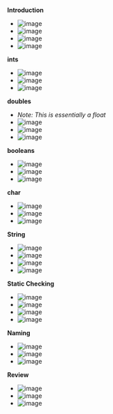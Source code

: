 **Introduction**
- ![image](https://github.com/user-attachments/assets/6554759f-6314-479a-ad3a-aa0ba681a354)
- ![image](https://github.com/user-attachments/assets/5ae28d99-3e26-48e9-891f-28cff29b583f)
- ![image](https://github.com/user-attachments/assets/c97db0a1-0f16-406c-9795-61ca98c340e7)
- ![image](https://github.com/user-attachments/assets/c913881b-34d5-43f0-b316-4e3351edd139)

**ints**
- ![image](https://github.com/user-attachments/assets/9771e685-e391-4e1a-88d5-989223ec0c4c)
- ![image](https://github.com/user-attachments/assets/8122bf43-10ab-40c0-a593-59830835657a)
- ![image](https://github.com/user-attachments/assets/15de240c-c1bc-40a4-a9ce-b7a8fda08adf)

**doubles**
- *Note: This is essentially a float*
- ![image](https://github.com/user-attachments/assets/839dbecc-80c9-4b64-8f05-46b8e3d10e78)
- ![image](https://github.com/user-attachments/assets/4c2dd542-0d0c-419f-9d1d-5531c2be7a23)
- ![image](https://github.com/user-attachments/assets/dc694fd3-e75a-4ce8-b7e7-ab7654f8fcf6)

**booleans**
- ![image](https://github.com/user-attachments/assets/b38449b1-e4b6-4994-949d-9faebc2b20ac)
- ![image](https://github.com/user-attachments/assets/0bd6ea47-ff48-43e3-9cd4-c12ab0f8b2dd)
- ![image](https://github.com/user-attachments/assets/6576f046-9e41-48cb-a205-c0b265d20b6c)

**char**
- ![image](https://github.com/user-attachments/assets/069be2a4-41c7-429a-a98d-e1a32af86473)
- ![image](https://github.com/user-attachments/assets/f6787955-6a7a-493a-afa9-21b6ad5fa6d9)
- ![image](https://github.com/user-attachments/assets/4e3418f4-cfcf-4a8e-92f4-2a7a2a67402e)

**String**
- ![image](https://github.com/user-attachments/assets/49dd2479-c909-4d6f-91b9-fd758e682566)
- ![image](https://github.com/user-attachments/assets/f5351cc7-32d9-4a65-b184-1d1f76cae246)
- ![image](https://github.com/user-attachments/assets/1c145b63-10fd-4a70-b76b-4197c4ad518b)
- ![image](https://github.com/user-attachments/assets/0f74bb78-9800-4969-8055-e4c7315d9e5d)

**Static Checking**
- ![image](https://github.com/user-attachments/assets/7b57d687-9fd1-4eb1-b6e3-5b57bc71fc84)
- ![image](https://github.com/user-attachments/assets/c2be7b53-05a9-4d5b-9413-3040b345650a)
- ![image](https://github.com/user-attachments/assets/4c1e8f3a-cec0-4850-aedc-c40fa6a0cad9)
- ![image](https://github.com/user-attachments/assets/737d488b-13dc-43d4-be1d-22e146cd95ed)

**Naming**
- ![image](https://github.com/user-attachments/assets/07470c4e-bb5b-4811-8026-d7c2d5e2f6d7)
- ![image](https://github.com/user-attachments/assets/56bf2346-b86b-4ccf-b9b7-e7470c056de6)
- ![image](https://github.com/user-attachments/assets/ab0b7591-92f2-4e6a-a44c-98e2ae1b4df6)

**Review**
- ![image](https://github.com/user-attachments/assets/a73eb1c0-b51f-453e-bccd-5358a1eef37b)
- ![image](https://github.com/user-attachments/assets/2c722a1d-103b-4630-82ac-521d87a8c3bd)
- ![image](https://github.com/user-attachments/assets/eb44bc33-db67-43b8-b7a9-53810e21556d)








